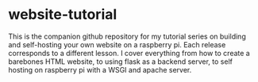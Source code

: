 # website-tutorial
This is the companion github repository for my tutorial series on building and self-hosting your own website on a raspberry pi. Each release corresponds to a different lesson. I cover everything from how to create a barebones HTML website, to using flask as a backend server, to self hosting on raspberry pi with a WSGI and apache server. 
